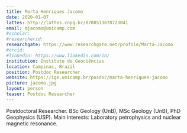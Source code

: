 ```yaml
---
title: Marta Henriques Jacomo
date: 2020-01-07
lattes: http://lattes.cnpq.br/8780513678723041
email: mjacomo@unicamp.com
#scholar:
#researcherid:
researchgate: https://www.researchgate.net/profile/Marta-Jacomo
#orcid:
#linkedin: https://www.linkedin.com/in/
institution: Instituto de Geociências
location: Campinas, Brazil
position: Postdoc Researcher
website: https://ige.unicamp.br/posdoc/marta-henriques-jacomo
picture: jacomo.jpg
layout: person
teaser: Postdoc Researcher
---
```


Postdoctoral Researcher. BSc Geology (UnB), MSc Geology (UnB), PhD Geophysics
(USP). Main interests: Laboratory petrophysics and nuclear magnetic resonance.
